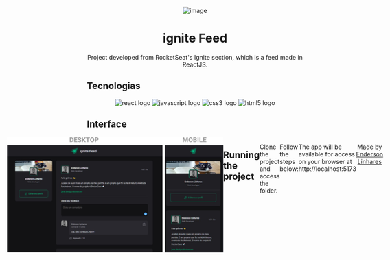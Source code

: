 <div align="center"> 
  
![image](https://user-images.githubusercontent.com/67762648/212135480-ff9b5ed9-d957-436b-a8b2-a91a44a3c3e0.png)
# ignite Feed
Project developed from RocketSeat's Ignite section, which is a feed made in ReactJS.

</div>

###

<h2 align="left">Tecnologias</h2>

<div align="center">
  <img src="https://cdn.jsdelivr.net/gh/devicons/devicon/icons/react/react-original.svg" height="40" width="52" alt="react logo"  />
  <img src="https://cdn.jsdelivr.net/gh/devicons/devicon/icons/javascript/javascript-original.svg" height="40" width="52" alt="javascript logo"  />
  <img src="https://cdn.jsdelivr.net/gh/devicons/devicon/icons/css3/css3-original.svg" height="40" width="52" alt="css3 logo"  />
  <img src="https://cdn.jsdelivr.net/gh/devicons/devicon/icons/html5/html5-original.svg" height="40" width="52" alt="html5 logo"  />
</div>

## Interface

<div style="display: flex; align-item:center;justify-content: center">
  <img src="https://github.com/endersonlynhares/ignite-feed-react/blob/master/public/capture.png" /

</div>

## Running the project

Clone the project and access the folder.

```bash
$ git clone git@github.com:endersonlynhares/ignite-feed-react.git
$ cd ignite-feed-react
```

Follow the steps below:

```bash
# Install the dependencies
$ yarn or npm i

# Start the project
$ yarn dev or npm run dev
```

The app will be available for access on your browser at http://localhost:5173


<p align="center">Made by <a href="https://github.com/endersonlynhares">Enderson Linhares</a></p>
